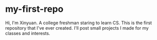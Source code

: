 # my-first-repo
Hi, I'm Xinyuan. A college freshman staring to learn CS. This is the first repository that I've ever created. I'll post small projects I made for my classes and interests.
